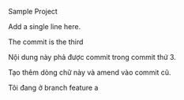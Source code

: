 Sample Project

Add a single line here.

The commit is the third

Nội dung này phả được commit trong commit thứ 3.

Tạo thêm dòng chữ này và amend vào commit cũ.

Tôi đang ở branch feature a